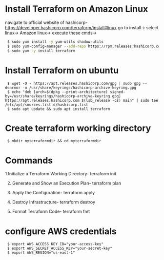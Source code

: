 # Install Terraform on Amazon Linux
navigate to official website of hashicorp- https://developer.hashicorp.com/terraform/install#linux
 go to install-> select linux-> Amazon linux-> execute these cmds->
```bash
 $ sudo yum install -y yum-utils shadow-utils
 $ sudo yum-config-manager --add-repo https://rpm.releases.hashicorp.com/AmazonLinux/hashicorp.repo
 $ sudo yum -y install terraform
 ```
# Install Terraform on ubuntu
```
 $ wget -O - https://apt.releases.hashicorp.com/gpg | sudo gpg --dearmor -o /usr/share/keyrings/hashicorp-archive-keyring.gpg
 $ echo "deb [arch=$(dpkg --print-architecture) signed-by=/usr/share/keyrings/hashicorp-archive-keyring.gpg] https://apt.releases.hashicorp.com $(lsb_release -cs) main" | sudo tee /etc/apt/sources.list.d/hashicorp.list
 $ sudo apt update && sudo apt install terraform
```
# Create terraform working directory
```
 $ mkdir myterraformdir && cd myterraformdir
```
# Commands
1.Initialize a Terraform Working Directory- terraform init

2. Generate and Show an Execution Plan- terraform plan
   
3. Apply the Configuration- terraform apply
   
4. Destroy Infrastructure- terraform destroy
   
6. Format Terraform Code- terraform fmt

# configure AWS credentials
```
 $ export AWS_ACCESS_KEY_ID="your-access-key"
 $ export AWS_SECRET_ACCESS_KEY="your-secret-key"
 $ export AWS_REGION="us-east-1"

 

  



